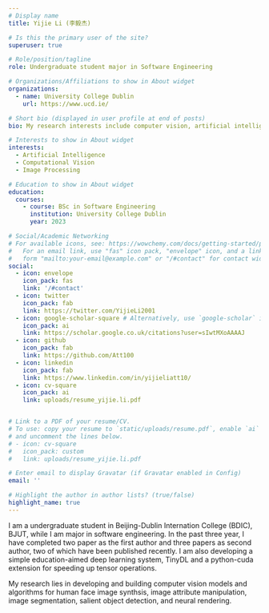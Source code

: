 ```yaml
---
# Display name
title: Yijie Li (李毅杰)

# Is this the primary user of the site?
superuser: true

# Role/position/tagline
role: Undergraduate student major in Software Engineering

# Organizations/Affiliations to show in About widget
organizations:
  - name: University College Dublin
    url: https://www.ucd.ie/

# Short bio (displayed in user profile at end of posts)
bio: My research interests include computer vision, artificial intelligence and image processing.

# Interests to show in About widget
interests:
  - Artificial Intelligence
  - Computational Vision
  - Image Processing

# Education to show in About widget
education:
  courses:
    - course: BSc in Software Engineering
      institution: University College Dublin
      year: 2023

# Social/Academic Networking
# For available icons, see: https://wowchemy.com/docs/getting-started/page-builder/#icons
#   For an email link, use "fas" icon pack, "envelope" icon, and a link in the
#   form "mailto:your-email@example.com" or "/#contact" for contact widget.
social:
  - icon: envelope
    icon_pack: fas
    link: '/#contact'
  - icon: twitter
    icon_pack: fab
    link: https://twitter.com/YijieLi2001
  - icon: google-scholar-square # Alternatively, use `google-scholar` icon from `ai` icon pack
    icon_pack: ai
    link: https://scholar.google.co.uk/citations?user=sIwtMXoAAAAJ
  - icon: github
    icon_pack: fab
    link: https://github.com/Att100
  - icon: linkedin
    icon_pack: fab
    link: https://www.linkedin.com/in/yijieliatt10/
  - icon: cv-square
    icon_pack: ai
    link: uploads/resume_yijie.li.pdf


# Link to a PDF of your resume/CV.
# To use: copy your resume to `static/uploads/resume.pdf`, enable `ai` icons in `params.toml`,
# and uncomment the lines below.
# - icon: cv-square
#   icon_pack: custom
#   link: uploads/resume_yijie.li.pdf

# Enter email to display Gravatar (if Gravatar enabled in Config)
email: ''

# Highlight the author in author lists? (true/false)
highlight_name: true
---
```


I am a undergraduate student in Beijing-Dublin Internation College (BDIC), BJUT, while I am major in software engineering. In the past three year, I have completed two paper as the first author and three papers as second author, two of which have been published recently. I am also developing a simple education-aimed deep learning system, TinyDL and a python-cuda extension for speeding up tensor operations.

My research lies in developing and building computer vision models and algorithms for human face image synthsis, image attribute manipulation, image segmentation, salient object detection, and neural rendering.
